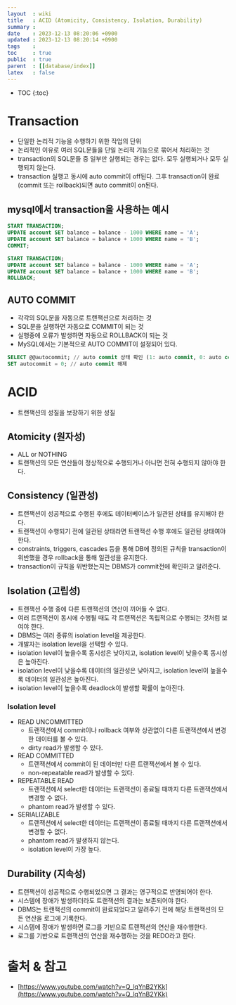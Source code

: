```yaml
---
layout  : wiki
title   : ACID (Atomicity, Consistency, Isolation, Durability)
summary : 
date    : 2023-12-13 08:20:06 +0900
updated : 2023-12-13 08:20:14 +0900
tags    : 
toc     : true
public  : true
parent  : [[database/index]]
latex   : false
---
```

* TOC
{:toc}

# Transaction
- 단일한 논리적 기능을 수행하기 위한 작업의 단위
- 논리적인 이유로 여러 SQL문들을 단일 논리적 기능으로 묶어서 처리하는 것
- transaction의 SQL문들 중 일부만 실행되는 경우는 없다. 모두 실행되거나 모두 실행되지 않는다.
- transaction 실행고 동시에 auto commit이 off된다. 그후 transaction이 완료 (commit 또는 rollback)되면 auto commit이 on된다.

## mysql에서 transaction을 사용하는 예시
```sql
START TRANSACTION;
UPDATE account SET balance = balance - 1000 WHERE name = 'A';
UPDATE account SET balance = balance + 1000 WHERE name = 'B';
COMMIT;

START TRANSACTION;
UPDATE account SET balance = balance - 1000 WHERE name = 'A';
UPDATE account SET balance = balance + 1000 WHERE name = 'B';
ROLLBACK;
```

## AUTO COMMIT
- 각각의 SQL문을 자동으로 트랜잭션으로 처리하는 것
- SQL문을 실행하면 자동으로 COMMIT이 되는 것
- 실행중에 오류가 발생하면 자동으로 ROLLBACK이 되는 것
- MySQL에서는 기본적으로 AUTO COMMIT이 설정되어 있다.
```sql
SELECT @@autocommit; // auto commit 상태 확인 (1: auto commit, 0: auto commit 해제)
SET autocommit = 0; // auto commit 해제
```

# ACID
- 트랜잭션의 성질을 보장하기 위한 성질

## Atomicity (원자성)
- ALL or NOTHING
- 트랜잭션의 모든 연산들이 정상적으로 수행되거나 아니면 전혀 수행되지 않아야 한다.

## Consistency (일관성)
- 트랜잭션이 성공적으로 수행된 후에도 데이터베이스가 일관된 상태를 유지해야 한다.
- 트랜잭션이 수행되기 전에 일관된 상태라면 트랜잭션 수행 후에도 일관된 상태여야 한다.
- constraints, triggers, cascades 등을 통해 DB에 정의된 규칙을 transaction이 위반했을 경우 rollback을 통해 일관성을 유지한다.
- transaction이 규칙을 위반했는지는 DBMS가 commit전에 확인하고 알려준다.

## Isolation (고립성)
- 트랜잭션 수행 중에 다른 트랜잭션의 연산이 끼어들 수 없다.
- 여러 트랜잭션이 동시에 수행될 때도 각 트랜잭션은 독립적으로 수행되는 것처럼 보여야 한다.
- DBMS는 여러 종류의 isolation level을 제공한다.
- 개발자는 isolation level을 선택할 수 있다.
- isolation level이 높을수록 동시성은 낮아지고, isolation level이 낮을수록 동시성은 높아진다.
- isolation level이 낮을수록 데이터의 일관성은 낮아지고, isolation level이 높을수록 데이터의 일관성은 높아진다.
- isolation level이 높을수록 deadlock이 발생할 확률이 높아진다.

### Isolation level
- READ UNCOMMITTED
    - 트랜잭션에서 commit이나 rollback 여부와 상관없이 다른 트랜잭션에서 변경한 데이터를 볼 수 있다.
    - dirty read가 발생할 수 있다.
- READ COMMITTED
    - 트랜잭션에서 commit이 된 데이터만 다른 트랜잭션에서 볼 수 있다.
    - non-repeatable read가 발생할 수 있다.
- REPEATABLE READ
    - 트랜잭션에서 select한 데이터는 트랜잭션이 종료될 때까지 다른 트랜잭션에서 변경할 수 없다.
    - phantom read가 발생할 수 있다.
- SERIALIZABLE
    - 트랜잭션에서 select한 데이터는 트랜잭션이 종료될 때까지 다른 트랜잭션에서 변경할 수 없다.
    - phantom read가 발생하지 않는다.
    - isolation level이 가장 높다.

## Durability (지속성)
- 트랜잭션이 성공적으로 수행되었으면 그 결과는 영구적으로 반영되어야 한다.
- 시스템에 장애가 발생하더라도 트랜잭션의 결과는 보존되어야 한다.
- DBMS는 트랜잭션의 commit이 완료되었다고 알려주기 전에 해당 트랜잭션의 모든 연산을 로그에 기록한다.
- 시스템에 장애가 발생하면 로그를 기반으로 트랜잭션의 연산을 재수행한다.
- 로그를 기반으로 트랜잭션의 연산을 재수행하는 것을 REDO라고 한다.


# 출처 & 참고
- [https://www.youtube.com/watch?v=Q_lqYnB2YKk](https://www.youtube.com/watch?v=Q_lqYnB2YKk)


